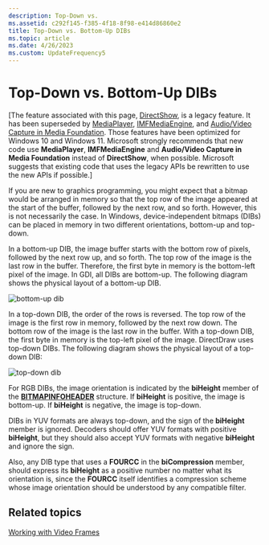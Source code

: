 ```yaml
---
description: Top-Down vs.
ms.assetid: c292f145-f385-4f18-8f98-e414d86860e2
title: Top-Down vs. Bottom-Up DIBs
ms.topic: article
ms.date: 4/26/2023
ms.custom: UpdateFrequency5
---
```


# Top-Down vs. Bottom-Up DIBs

\[The feature associated with this page, [DirectShow](/windows/win32/directshow/directshow), is a legacy feature. It has been superseded by [MediaPlayer](/uwp/api/Windows.Media.Playback.MediaPlayer), [IMFMediaEngine](/windows/win32/api/mfmediaengine/nn-mfmediaengine-imfmediaengine), and [Audio/Video Capture in Media Foundation](windows/win32/medfound/audio-video-capture-in-media-foundation). Those features have been optimized for Windows 10 and Windows 11. Microsoft strongly recommends that new code use **MediaPlayer**, **IMFMediaEngine** and **Audio/Video Capture in Media Foundation** instead of **DirectShow**, when possible. Microsoft suggests that existing code that uses the legacy APIs be rewritten to use the new APIs if possible.\]

If you are new to graphics programming, you might expect that a bitmap would be arranged in memory so that the top row of the image appeared at the start of the buffer, followed by the next row, and so forth. However, this is not necessarily the case. In Windows, device-independent bitmaps (DIBs) can be placed in memory in two different orientations, bottom-up and top-down.

In a bottom-up DIB, the image buffer starts with the bottom row of pixels, followed by the next row up, and so forth. The top row of the image is the last row in the buffer. Therefore, the first byte in memory is the bottom-left pixel of the image. In GDI, all DIBs are bottom-up. The following diagram shows the physical layout of a bottom-up DIB.

![bottom-up dib](images/pixel-layout-bottomup.png)

In a top-down DIB, the order of the rows is reversed. The top row of the image is the first row in memory, followed by the next row down. The bottom row of the image is the last row in the buffer. With a top-down DIB, the first byte in memory is the top-left pixel of the image. DirectDraw uses top-down DIBs. The following diagram shows the physical layout of a top-down DIB:

![top-down dib](images/pixel-layout-topdown.png)

For RGB DIBs, the image orientation is indicated by the **biHeight** member of the [**BITMAPINFOHEADER**](/windows/win32/api/wingdi/ns-wingdi-bitmapinfoheader) structure. If **biHeight** is positive, the image is bottom-up. If **biHeight** is negative, the image is top-down.

DIBs in YUV formats are always top-down, and the sign of the **biHeight** member is ignored. Decoders should offer YUV formats with positive **biHeight**, but they should also accept YUV formats with negative **biHeight** and ignore the sign.

Also, any DIB type that uses a **FOURCC** in the **biCompression** member, should express its **biHeight** as a positive number no matter what its orientation is, since the **FOURCC** itself identifies a compression scheme whose image orientation should be understood by any compatible filter.

## Related topics

<dl> <dt>

[Working with Video Frames](working-with-video-frames.md)
</dt> </dl>

 

 



